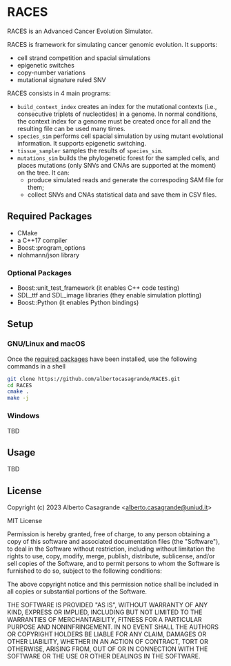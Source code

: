 # RACES
RACES is an Advanced Cancer Evolution Simulator.

RACES is framework for simulating cancer genomic evolution. It supports:
-   cell strand competition and spacial simulations
-   epigenetic switches
-   copy-number variations
-   mutational signature ruled SNV

RACES consists in 4 main programs:
-   `build_context_index` creates an index for the mutational contexts (i.e., consecutive triplets of nucleotides) in a genome. In normal conditions, the context index for a genome must be created once for all and the resulting file can be used many times.
-   `species_sim` performs cell spacial simulation by using mutant evolutional information. It supports epigenetic switching.
-   `tissue_sampler` samples the results of `species_sim`.
-   `mutations_sim` builds the phylogenetic forest for the sampled cells, and places mutations (only SNVs and CNAs are supported at the moment) on the tree. It can:
    *   produce simulated reads and generate the correspoding SAM file for them;
    *   collect SNVs and CNAs statistical data and save them in CSV files.

## Required Packages
-   CMake
-   a C++17 compiler
-   Boost::program_options
-   nlohmann/json library

### Optional Packages
-   Boost::unit_test_framework (it enables C++ code testing)
-   SDL_ttf and SDL_image libraries (they enable simulation plotting)
-   Boost::Python (it enables Python bindings)

## Setup

### GNU/Linux and macOS

Once the [required packages](#required-packages) have been installed, use the following commands in a shell

```bash
git clone https://github.com/albertocasagrande/RACES.git
cd RACES
cmake .
make -j
```

### Windows

TBD

## Usage

TBD

## License

Copyright (c) 2023 
Alberto Casagrande <[alberto.casagrande@uniud.it](mailto:alberto.casagrande@uniud.it)>

MIT License

Permission is hereby granted, free of charge, to any person obtaining a copy
of this software and associated documentation files (the "Software"), to deal
in the Software without restriction, including without limitation the rights
to use, copy, modify, merge, publish, distribute, sublicense, and/or sell
copies of the Software, and to permit persons to whom the Software is
furnished to do so, subject to the following conditions:
 
The above copyright notice and this permission notice shall be included in all
copies or substantial portions of the Software.

THE SOFTWARE IS PROVIDED "AS IS", WITHOUT WARRANTY OF ANY KIND, EXPRESS OR
IMPLIED, INCLUDING BUT NOT LIMITED TO THE WARRANTIES OF MERCHANTABILITY,
FITNESS FOR A PARTICULAR PURPOSE AND NONINFRINGEMENT. IN NO EVENT SHALL THE
AUTHORS OR COPYRIGHT HOLDERS BE LIABLE FOR ANY CLAIM, DAMAGES OR OTHER
LIABILITY, WHETHER IN AN ACTION OF CONTRACT, TORT OR OTHERWISE, ARISING FROM,
OUT OF OR IN CONNECTION WITH THE SOFTWARE OR THE USE OR OTHER DEALINGS IN THE
SOFTWARE.


